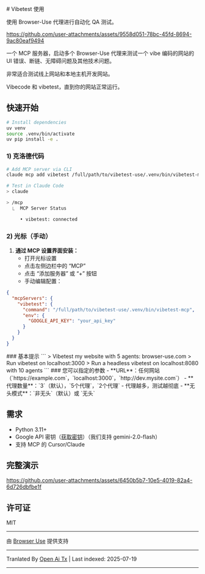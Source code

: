 <translate-content># Vibetest 使用

使用 Browser-Use 代理进行自动化 QA 测试。

https://github.com/user-attachments/assets/9558d051-78bc-45fd-8694-9ac80eaf9494

一个 MCP 服务器，启动多个 Browser-Use 代理来测试一个 vibe 编码的网站的 UI 错误、断链、无障碍问题及其他技术问题。

非常适合测试线上网站和本地主机开发网站。

Vibecode 和 vibetest，直到你的网站正常运行。

## 快速开始
</translate-content>


```bash
# Install dependencies
uv venv
source .venv/bin/activate
uv pip install -e .
```
### 1) 克洛德代码


```bash
# Add MCP server via CLI
claude mcp add vibetest /full/path/to/vibetest-use/.venv/bin/vibetest-mcp -e GOOGLE_API_KEY="your_api_key"

# Test in Claude Code
> claude

> /mcp 
  ⎿  MCP Server Status

     • vibetest: connected
```
### 2) 光标（手动）

1. **通过 MCP 设置界面安装：**
   - 打开光标设置
   - 点击左侧边栏中的 “MCP”  
   - 点击 “添加服务器” 或 “+” 按钮
   - 手动编辑配置：


```json
{
  "mcpServers": {
    "vibetest": {
      "command": "/full/path/to/vibetest-use/.venv/bin/vibetest-mcp",
      "env": {
        "GOOGLE_API_KEY": "your_api_key"
      }
    }
  }
}

```
<translate-content>
### 基本提示</translate-content>
```
> Vibetest my website with 5 agents: browser-use.com
> Run vibetest on localhost:3000
> Run a headless vibetest on localhost:8080 with 10 agents
```
### 您可以指定的参数
- **URL**：任何网站（`https://example.com`，`localhost:3000`，`http://dev.mysite.com`）
- **代理数量**：`3`（默认），`5个代理`，`2个代理` - 代理越多，测试越彻底
- **无头模式**：`非无头`（默认）或 `无头`

## 需求

- Python 3.11+
- Google API 密钥（[获取密钥](https://developers.google.com/maps/api-security-best-practices)）（我们支持 gemini-2.0-flash）
- 支持 MCP 的 Cursor/Claude

## 完整演示


https://github.com/user-attachments/assets/6450b5b7-10e5-4019-82a4-6d726dbfbe1f



## 许可证

MIT

---

由 [Browser Use](https://github.com/browser-use/browser-use) 提供支持 



---

Tranlated By [Open Ai Tx](https://github.com/OpenAiTx/OpenAiTx) | Last indexed: 2025-07-19

---